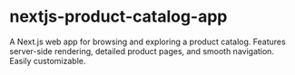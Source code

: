 # nextjs-product-catalog-app
A Next.js web app for browsing and exploring a product catalog. Features server-side rendering, detailed product pages, and smooth navigation. Easily customizable.
